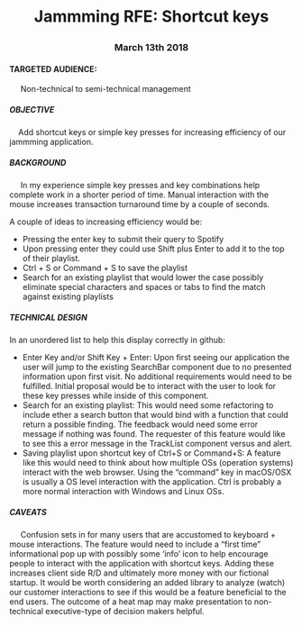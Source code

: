 <h1 align="center">Jammming RFE: Shortcut keys</p>
<h3 align="center">March 13th 2018</p>

<h4>TARGETED AUDIENCE:</h4> &nbsp;&nbsp;&nbsp;&nbsp; Non-technical to semi-technical management

<h5>OBJECTIVE</h5>
&nbsp;&nbsp;&nbsp;&nbsp;Add shortcut keys or simple key presses for increasing efficiency of our jammming application.

<h5>BACKGROUND</h5>
&nbsp;&nbsp;&nbsp;&nbsp; In my experience simple key presses and key combinations help complete work in a shorter period of time.  Manual interaction with the mouse increases transaction turnaround time by a couple of seconds.

A couple of ideas to increasing efficiency would be:  
 - Pressing the enter key to submit their query to Spotify
 - Upon pressing enter they could use Shift plus Enter to add it to the top of their playlist.
 - Ctrl + S or Command + S to save the playlist
 - Search for an existing playlist that would lower the case possibly eliminate special characters and spaces or tabs to find the match against existing playlists

<h5>TECHNICAL DESIGN</h5>  
In an unordered list to help this display correctly in github:  

 - Enter Key and/or Shift Key + Enter:  Upon first seeing our application the user will jump to the existing SearchBar component due to no presented information upon first visit.  No additional requirements would need to be fulfilled.  Initial proposal would be to interact with the user to look for these key presses while inside of this component.  
 - Search for an existing playlist:  This would need some refactoring to include ether a search button that would bind with a function that could return a possible finding.  The feedback would need some error message if nothing was found.  The requester of this feature would like to see this a error message in the TrackList component versus and alert.  
 - Saving playlist upon shortcut key of Ctrl+S or Command+S:  A feature like this would need to think about how multiple OSs (operation systems) interact with the web browser.  Using the “command” key in macOS/OSX is usually a OS level interaction with the application.   Ctrl is probably a more normal interaction with Windows and Linux OSs.

<h5>CAVEATS</h5>
&nbsp;&nbsp;&nbsp;&nbsp; Confusion sets in for many users that are accustomed to keyboard + mouse interactions.  The feature would need to include a “first time” informational pop up with possibly some ‘info’ icon to help encourage people to interact with the application with shortcut keys.  Adding these increases client side R/D and ultimately more money with our fictional startup.  It would be worth considering an added library to analyze (watch) our customer interactions to see if this would be a feature beneficial to the end users.  The outcome of a heat map may make presentation to non-technical executive-type of decision makers helpful.
